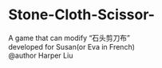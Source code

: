 # Stone-Cloth-Scissor-
A game that can modify “石头剪刀布” <br/>
developed for Susan(or Eva in French)<br/>
@author Harper Liu
